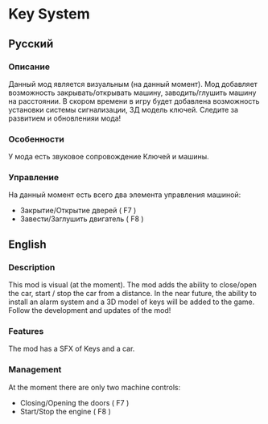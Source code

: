 # Key System

## Русский

### Описание

Данный мод является визуальным (на данный момент).
Мод добавляет возможность закрывать/открывать машину, заводить/глушить машину на расстоянии.
В скором времени в игру будет добавлена возможность установки системы сигнализации, 3Д модель ключей.
Следите за развитием и обновленияи мода!

### Особенности

У мода есть звуковое сопровождение Ключей и машины.

### Управление

На данный момент есть всего два элемента управления машиной:

- Закрытие/Открытие дверей ( F7 )
- Завести/Заглушить двигатель ( F8 )

## English

### Description

This mod is visual (at the moment).
The mod adds the ability to close/open the car, start / stop the car from a distance.
In the near future, the ability to install an alarm system and a 3D model of keys will be added to the game.
Follow the development and updates of the mod!

### Features

The mod has a SFX of Keys and a car.

### Management

At the moment there are only two machine controls:

- Closing/Opening the doors ( F7 )
- Start/Stop the engine ( F8 )
